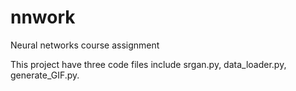 # nnwork
Neural networks course assignment 



This project have three code files include srgan.py, data_loader.py, generate_GIF.py.